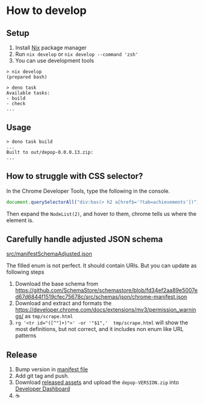# How to develop

## Setup

1. Install [Nix](https://nixos.org/) package manager
2. Run `nix develop` or `nix develop --command 'zsh'`
3. You can use development tools

```console
> nix develop
(prepared bash)

> deno task
Available tasks:
- build
- check
...
```

## Usage

```console
> deno task build
...
Built to out/depop-0.0.0.13.zip:
...
```

## How to struggle with CSS selector?

In the Chrome Developer Tools, type the following in the console.

```javascript
document.querySelectorAll("div:has(> h2 a[href$='?tab=achievements'])");
```

Then expand the `NodeList(2)`, and hover to them, chrome tells us where the element is.

## Carefully handle adjusted JSON schema

[src/manifestSchemaAdjusted.json](src/manifestSchemaAdjusted.json)

The filled enum is not perfect. It should contain URIs. But you can update as following steps

1. Download the base schema from <https://github.com/SchemaStore/schemastore/blob/fd34ef2aa89e5007ed67d6844f1519cfec75678c/src/schemas/json/chrome-manifest.json>
1. Download and extract and formats the <https://developer.chrome.com/docs/extensions/mv3/permission_warnings/> as `tmp/scrape.html`
1. `rg '<tr id="([^"]+)">' -or '"$1",'  tmp/scrape.html` will show the most definitions, but not correct, and it includes non enum like URL patterns

## Release

1. Bump version in [manifest file](manifest.json)
2. Add git tag and push.
3. Download [released assets](https://github.com/kachick/depop/releases) and upload the `depop-VERSION.zip` into [Developer Dashboard](https://chrome.google.com/webstore/devconsole/2dc05d4b-8c8e-4356-a2be-080a15ab2903/bblbchjekobacogfioehogggccfagkmk/edit/package)
4. ☕
